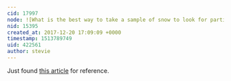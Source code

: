 ```yaml
---
cid: 17997
node: ![What is the best way to take a sample of snow to look for particulates? ](../notes/stevie/12-19-2017/what-s-the-best-way-to-take-a-sample-of-snow-to-look-for-particulates)
nid: 15395
created_at: 2017-12-20 17:09:09 +0000
timestamp: 1513789749
uid: 422561
author: stevie
---
```


Just found [this article](https://www.fs.fed.us/rm/pubs_exp_for/glees/exp_for_glees_1994_clow.pdf)  for reference. 